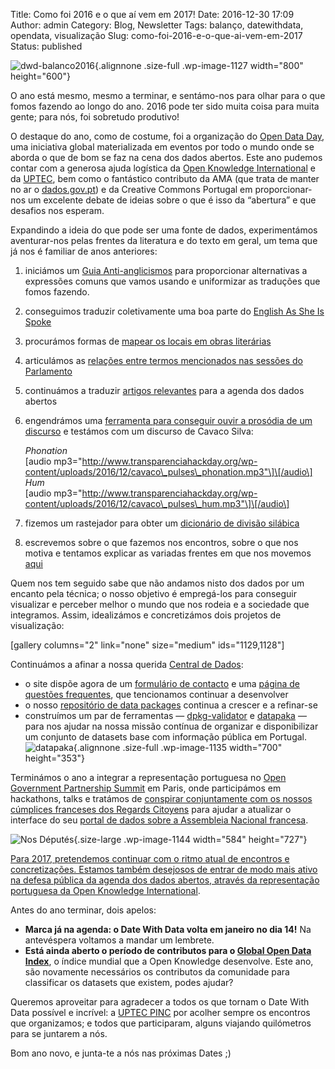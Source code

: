 Title: Como foi 2016 e o que aí vem em 2017!
Date: 2016-12-30 17:09
Author: admin
Category: Blog, Newsletter
Tags: balanço, datewithdata, opendata, visualização
Slug: como-foi-2016-e-o-que-ai-vem-em-2017
Status: published

![dwd-balanco2016](http://www.transparenciahackday.org/wp-content/uploads/2016/12/dwd-balanco2016.png){.alignnone .size-full .wp-image-1127 width="800" height="600"}

O ano está mesmo, mesmo a terminar, e sentámo-nos para olhar para o que fomos fazendo ao longo do ano. 2016 pode ter sido muita coisa para muita gente; para nós, foi sobretudo produtivo!

O destaque do ano, como de costume, foi a organização do [Open Data Day](http://www.transparenciahackday.org/2016/03/open-data-day-portugal-2016), uma iniciativa global materializada em eventos por todo o mundo onde se aborda o que de bom se faz na cena dos dados abertos. Este ano pudemos contar com a generosa ajuda logística da [Open Knowledge International](https://okfn.org) e da [UPTEC](http://uptec.up.pt/uptec/polo-das-industrias-criativas), bem como o fantástico contributo da AMA (que trata de manter no ar o [dados.gov.pt](http://dados.gov.pt)) e da Creative Commons Portugal em proporcionar-nos um excelente debate de ideias sobre o que é isso da “abertura” e que desafios nos esperam.

Expandindo a ideia do que pode ser uma fonte de dados, experimentámos aventurar-nos pelas frentes da literatura e do texto em geral, um tema que já nos é familiar de anos anteriores:

1.  iniciámos um [Guia Anti-anglicismos](https://docs.google.com/document/d/1-V2pT0tRxKqsB-g775ZcrWLsTdY16DEhY4BjxQ_HQsA/edit?usp=sharing) para proporcionar alternativas a expressões comuns que vamos usando e uniformizar as traduções que fomos fazendo.
2.  conseguimos traduzir coletivamente uma boa parte do [English As She Is Spoke](https://wikisource.org/wiki/Index:O_Novo_Guia_da_Conversa%C3%A7%C3%A3o,_em_Portuguez_e_Inglez,_em_duas_partes.djvu)
3.  procurámos formas de [mapear os locais em obras literárias](https://github.com/TMMV/GeoLiteraturas)
4.  articulámos as [relações entre termos mencionados nas sessões do Parlamento](http://www.tiagovieira.pt/parl2vec/)
5.  continuámos a traduzir [artigos relevantes](http://www.transparenciahackday.org/wiki/doku.php?id=traducoes) para a agenda dos dados abertos
6.  engendrámos uma [ferramenta para conseguir ouvir a prosódia de um discurso](https://github.com/rlafuente/proz) e testámos com um discurso de Cavaco Silva:

    *Phonation*  
   \[audio mp3="http://www.transparenciahackday.org/wp-content/uploads/2016/12/cavaco\_pulses\_phonation.mp3"\]\[/audio\]  
   *Hum*  
   \[audio mp3="http://www.transparenciahackday.org/wp-content/uploads/2016/12/cavaco\_pulses\_hum.mp3"\]\[/audio\]

7.  fizemos um rastejador para obter um [dicionário de divisão silábica](https://github.com/charlieIT/scraples)
8.  escrevemos sobre o que fazemos nos encontros, sobre o que nos motiva e tentamos explicar as variadas frentes em que nos movemos [aqui](https://github.com/transparenciahackday/about-thd)

Quem nos tem seguido sabe que não andamos nisto dos dados por um encanto pela técnica; o nosso objetivo é empregá-los para conseguir visualizar e perceber melhor o mundo que nos rodeia e a sociedade que integramos. Assim, idealizámos e concretizámos dois projetos de visualização:

\[gallery columns="2" link="none" size="medium" ids="1129,1128"\]

Continuámos a afinar a nossa querida [Central de Dados](http://centraldedados.pt):

-   o site dispõe agora de um [formulário de contacto](http://centraldedados.pt/contacto) e uma [página de questões frequentes](http://centraldedados.pt/perguntas), que tencionamos continuar a desenvolver
-   o nosso [repositório de data packages](https://github.com/centraldedados) continua a crescer e a refinar-se
-   construímos um par de ferramentas — [dpkg-validator](https://github.com/rlafuente/datapackage-validator) e [datapaka](https://github.com/centraldedados/datapaka) — para nos ajudar na nossa missão contínua de organizar e disponibilizar um conjunto de datasets base com informação pública em Portugal. ![datapaka](http://www.transparenciahackday.org/wp-content/uploads/2016/12/datapaka.png){.alignnone .size-full .wp-image-1135 width="700" height="353"}

Terminámos o ano a integrar a representação portuguesa no [Open Government Partnership Summit](https://en.ogpsummit.org/osem/conference/ogp-summit) em Paris, onde participámos em hackathons, talks e tratámos de [conspirar conjuntamente com os nossos cúmplices franceses dos Regards Citoyens](https://twitter.com/RegardsCitoyens/status/808626518889037824) para ajudar a atualizar o interface do seu [portal de dados sobre a Assembleia Nacional francesa](http://www.nosdeputes.fr).

![Nos Députés](http://www.transparenciahackday.org/wp-content/uploads/2016/12/nosdeputes-823x1024.jpg){.size-large .wp-image-1144 width="584" height="727"} <a href="http://www.nosdeputes.fr/">

Para 2017, pretendemos continuar com o ritmo atual de encontros e concretizações. Estamos também desejosos de entrar de modo mais ativo na defesa pública da agenda dos dados abertos, através da [representação portuguesa da Open Knowledge International](https://okfn.org/network/portugal/).

Antes do ano terminar, dois apelos:

-   **Marca já na agenda: o Date With Data volta em janeiro no dia 14!** Na antevéspera voltamos a mandar um lembrete.
-   **Está ainda aberto o período de contributos para o [Global Open Data Index](http://index.okfn.org/place/portugal)**, o índice mundial que a Open Knowledge desenvolve. Este ano, são novamente necessários os contributos da comunidade para classificar os datasets que existem, podes ajudar?

Queremos aproveitar para agradecer a todos os que tornam o Date With Data possível e incrível: a [UPTEC PINC](http://uptec.up.pt/uptec/polo-das-industrias-criativas) por acolher sempre os encontros que organizamos; e todos que participaram, alguns viajando quilómetros para se juntarem a nós.

Bom ano novo, e junta-te a nós nas próximas Dates ;)
